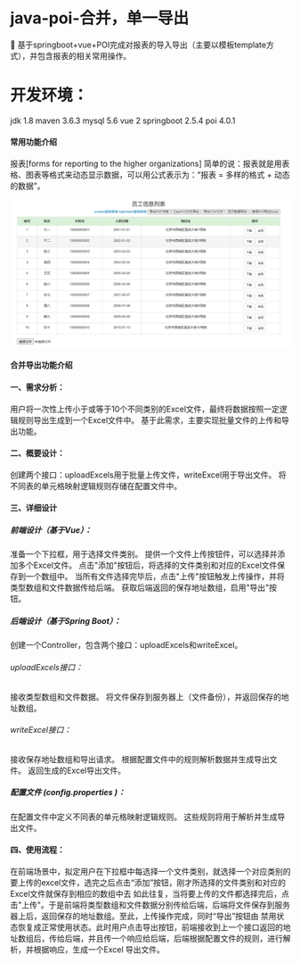 # java-poi-合并，单一导出
🚀 基于springboot+vue+POI完成对报表的导入导出（主要以模板template方式），并包含报表的相关常用操作。

# 开发环境：

jdk 1.8
maven 3.6.3
mysql 5.6
vue 2
springboot 2.5.4
poi 4.0.1

#### 常用功能介绍

报表[forms for reporting to the higher organizations] 简单的说：报表就是用表格、图表等格式来动态显示数据，可以用公式表示为：“报表 = 多样的格式 + 动态的数据”。


![Image text](https://raw.githubusercontent.com/Asukabai/java-poi/master/20230803162624.png)

#### 合并导出功能介绍
#### 一、需求分析：
用户将一次性上传小于或等于10个不同类别的Excel文件，最终将数据按照一定逻辑规则导出生成到一个Excel文件中。
基于此需求，主要实现批量文件的上传和导出功能。

#### 二、概要设计：
创建两个接口：uploadExcels用于批量上传文件，writeExcel用于导出文件。
将不同表的单元格映射逻辑规则存储在配置文件中。

#### 三、详细设计

##### 前端设计（基于Vue）：

准备一个下拉框，用于选择文件类别。
提供一个文件上传按钮件，可以选择并添加多个Excel文件。
点击"添加"按钮后，将选择的文件类别和对应的Excel文件保存到一个数组中。
当所有文件选择完毕后，点击"上传"按钮触发上传操作，并将类型数组和文件数据传给后端。
获取后端返回的保存地址数组，启用"导出"按钮。


##### 后端设计（基于Spring Boot）：
创建一个Controller，包含两个接口：uploadExcels和writeExcel。

###### uploadExcels接口：
接收类型数组和文件数据。 将文件保存到服务器上（文件备份），并返回保存的地址数组。

###### writeExcel接口：
接收保存地址数组和导出请求。
根据配置文件中的规则解析数据并生成导出文件。
返回生成的Excel导出文件。

##### 配置文件 (config.properties )：
在配置文件中定义不同表的单元格映射逻辑规则。
这些规则将用于解析并生成导出文件。

#### 四、使用流程：
在前端场景中，拟定用户在下拉框中每选择一个文件类别，就选择一个对应类别的要上传的excel文件，选完之后点击“添加”按钮，刚才所选择的文件类别和对应的Excel文件就保存到相应的数组中去
如此往复，当将要上传的文件都选择完后，点击"上传"。于是前端将类型数组和文件数据分别传给后端，后端将文件保存到服务器上后，返回保存的地址数组。至此，上传操作完成，同时“导出”按钮由
禁用状态恢复成正常使用状态。此时用户点击导出按钮，前端接收到上一个接口返回的地址数组后，传给后端，并且传一个响应给后端，后端根据配置文件的规则，进行解析，并根据响应，生成一个Excel
导出文件。



